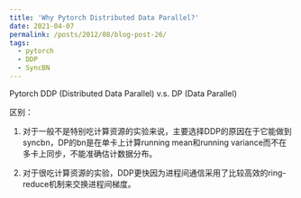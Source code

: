 ```yaml
---
title: 'Why Pytorch Distributed Data Parallel?'
date: 2021-04-07
permalink: /posts/2012/08/blog-post-26/
tags:
  - pytorch
  - DDP
  - SyncBN
---
```


Pytorch DDP (Distributed Data Parallel) v.s. DP (Data Parallel)

区别：
1. 对于一般不是特别吃计算资源的实验来说，主要选择DDP的原因在于它能做到syncbn，DP的bn是在单卡上计算running mean和running variance而不在多卡上同步，不能准确估计数据分布。
 
2. 对于很吃计算资源的实验，DDP更快因为进程间通信采用了比较高效的ring-reduce机制来交换进程间梯度。
